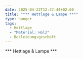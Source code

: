 ```yaml
---
date: 2025-04-22T12:47:44+02:00
title: "*** Hettlage & Lampe ***"
type: hanger
tags:
  - Hettlage
  - "Material: Holz"
  - Bekleidungsgeschäft
---
```

\*\*\* Hettlage & Lampe \*\*\*
